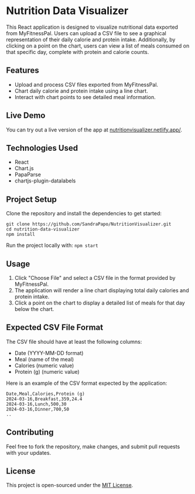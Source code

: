 # Nutrition Data Visualizer

This React application is designed to visualize nutritional data exported from MyFitnessPal. Users can upload a CSV file to see a graphical representation of their daily calorie and protein intake. Additionally, by clicking on a point on the chart, users can view a list of meals consumed on that specific day, complete with protein and calorie counts.

## Features

- Upload and process CSV files exported from MyFitnessPal.
- Chart daily calorie and protein intake using a line chart.
- Interact with chart points to see detailed meal information.

## Live Demo

You can try out a live version of the app at [nutritionvisualizer.netlify.app/](https://nutritionvisualizer.netlify.app/).

## Technologies Used

- React
- Chart.js
- PapaParse
- chartjs-plugin-datalabels

## Project Setup

Clone the repository and install the dependencies to get started:

```
git clone https://github.com/SandraPapo/NutritionVisualizer.git
cd nutrition-data-visualizer
npm install
```

Run the project locally with:
```npm start```


## Usage

1. Click "Choose File" and select a CSV file in the format provided by MyFitnessPal.
2. The application will render a line chart displaying total daily calories and protein intake.
3. Click a point on the chart to display a detailed list of meals for that day below the chart.

## Expected CSV File Format

The CSV file should have at least the following columns:

- Date (YYYY-MM-DD format)
- Meal (name of the meal)
- Calories (numeric value)
- Protein (g) (numeric value)

Here is an example of the CSV format expected by the application:

```
Date,Meal,Calories,Protein (g)
2024-03-16,Breakfast,359,24.4
2024-03-16,Lunch,500,30
2024-03-16,Dinner,700,50
..
```

## Contributing

Feel free to fork the repository, make changes, and submit pull requests with your updates.

## License

This project is open-sourced under the [MIT License](LICENSE).